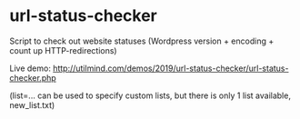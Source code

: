 # url-status-checker
Script to check out website statuses (Wordpress version + encoding + count up HTTP-redirections)

Live demo: http://utilmind.com/demos/2019/url-status-checker/url-status-checker.php

(list=... can be used to specify custom lists, but there is only 1 list available, new_list.txt)

